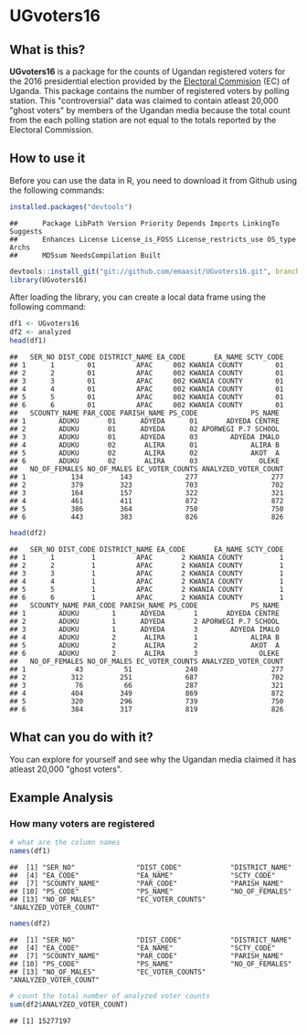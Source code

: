 UGvoters16
==========

What is this?
-------------

**UGvoters16** is a package for the counts of Ugandan registered voters for the 2016 presidential election provided by the [Electoral Commision](http://www.ec.or.ug/) (EC) of Uganda. This package contains the number of registered voters by polling station. This "controversial" data was claimed to contain atleast 20,000 "ghost voters" by members of the Ugandan media because the total count from the each polling station are not equal to the totals reported by the Electoral Commission.

How to use it
-------------

Before you can use the data in R, you need to download it from Github using the following commands:

``` r
installed.packages("devtools")
```

    ##      Package LibPath Version Priority Depends Imports LinkingTo Suggests
    ##      Enhances License License_is_FOSS License_restricts_use OS_type Archs
    ##      MD5sum NeedsCompilation Built

``` r
devtools::install_git("git://github.com/emaasit/UGvoters16.git", branch = "master")
library(UGvoters16)
```

After loading the library, you can create a local data frame using the following command:

``` r
df1 <- UGvoters16
df2 <- analyzed
head(df1)
```

    ##   SER_NO DIST_CODE DISTRICT_NAME EA_CODE       EA_NAME SCTY_CODE
    ## 1      1        01          APAC     002 KWANIA COUNTY        01
    ## 2      2        01          APAC     002 KWANIA COUNTY        01
    ## 3      3        01          APAC     002 KWANIA COUNTY        01
    ## 4      4        01          APAC     002 KWANIA COUNTY        01
    ## 5      5        01          APAC     002 KWANIA COUNTY        01
    ## 6      6        01          APAC     002 KWANIA COUNTY        01
    ##   SCOUNTY_NAME PAR_CODE PARISH_NAME PS_CODE             PS_NAME
    ## 1        ADUKU       01      ADYEDA      01       ADYEDA CENTRE
    ## 2        ADUKU       01      ADYEDA      02 APORWEGI P.7 SCHOOL
    ## 3        ADUKU       01      ADYEDA      03        ADYEDA IMALO
    ## 4        ADUKU       02       ALIRA      01             ALIRA B
    ## 5        ADUKU       02       ALIRA      02             AKOT  A
    ## 6        ADUKU       02       ALIRA      03               OLEKE
    ##   NO_OF_FEMALES NO_OF_MALES EC_VOTER_COUNTS ANALYZED_VOTER_COUNT
    ## 1           134         143             277                  277
    ## 2           379         323             703                  702
    ## 3           164         157             322                  321
    ## 4           461         411             872                  872
    ## 5           386         364             750                  750
    ## 6           443         383             826                  826

``` r
head(df2)
```

    ##   SER_NO DIST_CODE DISTRICT_NAME EA_CODE       EA_NAME SCTY_CODE
    ## 1      1         1          APAC       2 KWANIA COUNTY         1
    ## 2      2         1          APAC       2 KWANIA COUNTY         1
    ## 3      3         1          APAC       2 KWANIA COUNTY         1
    ## 4      4         1          APAC       2 KWANIA COUNTY         1
    ## 5      5         1          APAC       2 KWANIA COUNTY         1
    ## 6      6         1          APAC       2 KWANIA COUNTY         1
    ##   SCOUNTY_NAME PAR_CODE PARISH_NAME PS_CODE             PS_NAME
    ## 1        ADUKU        1      ADYEDA       1       ADYEDA CENTRE
    ## 2        ADUKU        1      ADYEDA       2 APORWEGI P.7 SCHOOL
    ## 3        ADUKU        1      ADYEDA       3        ADYEDA IMALO
    ## 4        ADUKU        2       ALIRA       1             ALIRA B
    ## 5        ADUKU        2       ALIRA       2             AKOT  A
    ## 6        ADUKU        2       ALIRA       3               OLEKE
    ##   NO_OF_FEMALES NO_OF_MALES EC_VOTER_COUNTS ANALYZED_VOTER_COUNT
    ## 1            43          51             240                  277
    ## 2           312         251             687                  702
    ## 3            76          66             287                  321
    ## 4           404         349             869                  872
    ## 5           320         296             739                  750
    ## 6           384         317             819                  826

What can you do with it?
------------------------

You can explore for yourself and see why the Ugandan media claimed it has atleast 20,000 "ghost voters".

Example Analysis
----------------

### How many voters are registered

``` r
# what are the column names
names(df1)
```

    ##  [1] "SER_NO"               "DIST_CODE"            "DISTRICT_NAME"       
    ##  [4] "EA_CODE"              "EA_NAME"              "SCTY_CODE"           
    ##  [7] "SCOUNTY_NAME"         "PAR_CODE"             "PARISH_NAME"         
    ## [10] "PS_CODE"              "PS_NAME"              "NO_OF_FEMALES"       
    ## [13] "NO_OF_MALES"          "EC_VOTER_COUNTS"      "ANALYZED_VOTER_COUNT"

``` r
names(df2)
```

    ##  [1] "SER_NO"               "DIST_CODE"            "DISTRICT_NAME"       
    ##  [4] "EA_CODE"              "EA_NAME"              "SCTY_CODE"           
    ##  [7] "SCOUNTY_NAME"         "PAR_CODE"             "PARISH_NAME"         
    ## [10] "PS_CODE"              "PS_NAME"              "NO_OF_FEMALES"       
    ## [13] "NO_OF_MALES"          "EC_VOTER_COUNTS"      "ANALYZED_VOTER_COUNT"

``` r
# count the total number of analyzed voter counts
sum(df2$ANALYZED_VOTER_COUNT)
```

    ## [1] 15277197
